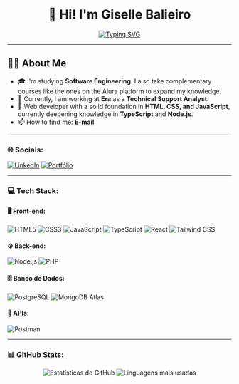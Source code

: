 <h1 align="center">👋 Hi! I'm Giselle Balieiro</h1>

<p align="center">
  <a href="https://git.io/typing-svg">
    <img src="https://readme-typing-svg.demolab.com?font=Fira+Code&pause=1000&color=F724DD&width=435&lines=A+front-end+developer...;A+developer..." alt="Typing SVG" />
  </a>
</p>

---

## 👩‍💻 **About Me**
- 🎓 I'm studying **Software Engineering**. I also take complementary courses like the ones on the Alura platform to expand my knowledge.  
- 💼 Currently, I am working at **Era** as a **Technical Support Analyst**.  
- 🌱 Web developer with a solid foundation in **HTML, CSS, and JavaScript**, currently deepening knowledge in **TypeScript** and **Node.js**.  
- 📫 How to find me: [**E-mail**](mailto:gisellefbalieiro)  

---

### 🌐 **Sociais**:
[![LinkedIn](https://img.shields.io/badge/LinkedIn-blue?logo=linkedin&style=for-the-badge)](https://www.linkedin.com/in/gisellebalieiro)
[![Portfólio](https://img.shields.io/badge/Portfolio-181717?logo=github&style=for-the-badge)](https://giselle-balieiro.vercel.app)

---

### 💻 **Tech Stack**:

#### 🖥️ **Front-end**:
![HTML5](https://img.shields.io/badge/HTML5-E34F26?logo=html5&style=for-the-badge)
![CSS3](https://img.shields.io/badge/CSS3-1572B6?logo=css3&style=for-the-badge)
![JavaScript](https://img.shields.io/badge/JavaScript-F7DF1E?logo=javascript&style=for-the-badge)
![TypeScript](https://img.shields.io/badge/TypeScript-007ACC?logo=typescript&style=for-the-badge)
![React](https://img.shields.io/badge/React-61DAFB?logo=react&style=for-the-badge)
![Tailwind CSS](https://img.shields.io/badge/TailwindCSS-38B2AC?logo=tailwind-css&style=for-the-badge)

#### ⚙️ **Back-end**:
![Node.js](https://img.shields.io/badge/Node.js-339933?logo=nodedotjs&style=for-the-badge)
![PHP](https://img.shields.io/badge/PHP-777BB4?logo=php&style=for-the-badge)

#### 🗄️ **Banco de Dados**:
![PostgreSQL](https://img.shields.io/badge/PostgreSQL-316192?logo=postgresql&style=for-the-badge)
![MongoDB Atlas](https://img.shields.io/badge/MongoDB_Atlas-47A248?logo=mongodb&style=for-the-badge)

#### 🔌 **APIs**:
![Postman](https://img.shields.io/badge/Postman-FF6C37?logo=postman&style=for-the-badge)

---

### 📊 **GitHub Stats**:
<div align="center">
  <img src="https://github-readme-stats.vercel.app/api?username=seu-usuario&show_icons=true&theme=radical" alt="Estatísticas do GitHub" />
  <img src="https://github-readme-stats.vercel.app/api/top-langs/?username=seu-usuario&layout=compact&theme=radical" alt="Linguagens mais usadas" />
</div>
